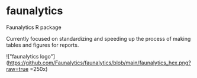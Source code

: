 # faunalytics
Faunalytics R package

Currently focused on standardizing and speeding up the process of making tables and figures for reports.


!["faunalytics logo"](https://github.com/Faunalytics/faunalytics/blob/main/faunalytics_hex.png?raw=true =250x)
